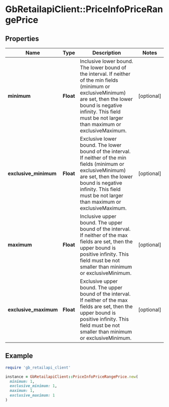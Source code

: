 # GbRetailapiClient::PriceInfoPriceRangePrice

## Properties

| Name | Type | Description | Notes |
| ---- | ---- | ----------- | ----- |
| **minimum** | **Float** | Inclusive lower bound. The lower bound of the interval. If neither of the min fields (minimum or exclusiveMinimum) are set, then the lower bound is negative infinity. This field must be not larger than maximum or exclusiveMaximum. | [optional] |
| **exclusive_minimum** | **Float** | Exclusive lower bound. The lower bound of the interval. If neither of the min fields (minimum or exclusiveMinimum) are set, then the lower bound is negative infinity. This field must be not larger than maximum or exclusiveMaximum. | [optional] |
| **maximum** | **Float** | Inclusive upper bound. The upper bound of the interval. If neither of the max fields are set, then the upper bound is positive infinity. This field must be not smaller than minimum or exclusiveMinimum. | [optional] |
| **exclusive_maximum** | **Float** | Exclusive upper bound. The upper bound of the interval. If neither of the max fields are set, then the upper bound is positive infinity. This field must be not smaller than minimum or exclusiveMinimum. | [optional] |

## Example

```ruby
require 'gb_retailapi_client'

instance = GbRetailapiClient::PriceInfoPriceRangePrice.new(
  minimum: 1,
  exclusive_minimum: 1,
  maximum: 1,
  exclusive_maximum: 1
)
```

